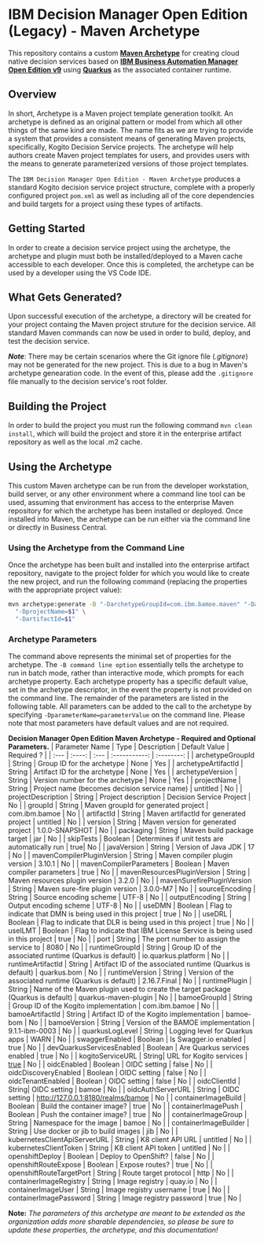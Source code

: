 # IBM Decision Manager Open Edition (Legacy) - Maven Archetype

This repository contains a custom [**Maven Archetype**](https://maven.apache.org/guides/introduction/introduction-to-archetypes.html) for creating cloud native decision services based on [**IBM Business Automation Manager Open Edition v9**](https://www.ibm.com/docs/en/ibamoe/9.0.0?topic=introduction-what-is-bamoe) using [**Quarkus**](https://https://quarkus.io//) as the associated container runtime.

## Overview

In short, Archetype is a Maven project template generation toolkit. An archetype is defined as an original pattern or model from which all other things of the same kind are made. The name fits as we are trying to provide a system that provides a consistent means of generating Maven projects, specifically, Kogito Decision Service projects. The archetype will help authors create Maven project templates for users, and provides users with the means to generate parameterized versions of those project templates.

The `IBM Decision Manager Open Edition - Maven Archetype` produces a standard Kogito decision service project structure, complete with a properly configured project `pom.xml` as well as including all of the core dependencies and build targets for a project using these types of artifacts.  

## Getting Started

In order to create a decision service project using the archetype, the archetype and plugin must both be installed/deployed to a Maven cache accessible to each developer. Once this is completed, the archetype can be used by a developer using the VS Code IDE.

## What Gets Generated?

Upon successful execution of the archetype, a directory will be created for your project containg the Maven project struture for the decision service.  All standard Maven commands can now be used in order to build, deploy, and test the decision service.

**_Note_**: There may be certain scenarios where the Git ignore file (_.gitignore_) may not be generated for the new  project.  This is due to a bug in Maven's archetype genearation code.  In the event of this, please add the `.gitignore` file manually to the decision service's root folder.

## Building the Project

In order to build the project you must run the following command `mvn clean install`, which will build the project and store it in the enterprise artifact repository as well as the local .m2 cache. 

## Using the Archetype

This custom Maven archetype can be run from the developer workstation, build server, or any other environment where a command line tool can be used, assuming that environment has access to the enterprise Maven repository for which the archetype has been installed or deployed. Once installed into Maven, the archetype can be run either via the command line or directly in Business Central.

### Using the Archetype from the Command Line

Once the archetype has been built and installed into the enterprise artifact repository, navigate to the project folder for which you would like to create the new project, and run the following command (replacing the properties with the appropriate project value):

```bash
mvn archetype:generate -B "-DarchetypeGroupId=com.ibm.bamoe.maven" "-DarchetypeArtifactId=dmoe-maven-archetype" "-DarchetypeVersion=9.1.1" \
  "-DprojectName=$1" \
  "-DartifactId=$1" 
```

### Archetype Parameters

The command above represents the minimal set of properties for the archetype. The `-B command line option` essentially tells the archetype to run in batch mode, rather than interactive mode, which prompts for each archetype property. Each archetype property has a specific default value, set in the archetype descriptor, in the event the property is not provided on the command line. The remainder of the parameters are listed in the following table. All parameters can be added to the call to the archetype by specifying `-DparameterName=parameterValue` on the command line. Please note that most parameters have default values and are not required.

**Decision Manager Open Edition Maven Archetype - Required and Optional Parameters.**
| Parameter Name | Type   | Description | Default Value | Required ? |
| :---           | :----: | :---        | :-----------: | :--------: |
| archetypeGroupId | String | Group ID for the archetype | None | Yes |
| archetypeArtifactId | String | Artifact ID for the archetype | None | Yes |
| archetypeVersion | String | Version number for the archetype | None | Yes |
| projectName | String | Project name (becomes decision service name) | untitled | No |
| projectDescription | String | Project description | Decision Service Project | No |
| groupId | String | Maven groupId for generated project | com.ibm.bamoe | No |
| artifactId | String | Maven artifactId for generated project | untitled | No |
| version | String | Maven version for generated project | 1.0.0-SNAPSHOT | No |
| packaging | String | Maven build package target | jar | No |
| skipTests | Boolean | Determines if unit tests are automatically run | true| No |
| javaVersion | String | Version of Java JDK | 17 | No |
| mavenCompilerPluginVersion | String | Maven compiler plugin version | 3.10.1 | No |
| mavenCompilerParameters | Boolean | Maven compiler parameters | true | No |
| mavenResourcesPluginVersion | String | Maven resources plugin version | 3.2.0 | No |
| mavenSurefirePluginVersion | String | Maven sure-fire plugin version | 3.0.0-M7 | No |
| sourceEncoding | String | Source encoding scheme | UTF-8 | No |
| outputEncoding | String | Output encoding scheme | UTF-8 | No |
| useDMN | Boolean | Flag to indicate that DMN is being used in this project | true | No |
| useDRL | Boolean | Flag to indicate that DLR is being used in this project | true | No |
| useILMT | Boolean | Flag to indicate that IBM License Service is being used in this project | true | No |
| port | String | The port number to assign the service to | 8080 | No |
| runtimeGroupId | String | Group ID of the associated runtime (Quarkus is default) | io.quarkus.platform | No |
| runtimeArtifactId | String | Artifact ID of the associated runtime (Quarkus is default) | quarkus.bom | No |
| runtimeVersion | String | Version of the associated runtime (Quarkus is default) | 2.16.7.Final | No |
| runtimePlugin | String | Name of the Maven plugin used to create the target package (Quarkus is default) | quarkus-maven-plugin | No |
| bamoeGroupId | String | Group ID of the Kogito implementation | com.ibm.bamoe | No |
| bamoeArtifactId | String | Artifact ID of the Kogito implementation | bamoe-bom | No |
| bamoeVersion | String | Version of the BAMOE implementation | 9.1.1-ibm-0003 | No |
| quarkusLogLevel | String | Logging level for Quarkus apps | WARN | No |
| swaggerEnabled | Boolean | Is Swagger.io enabled | true | No |
| devQuarkusServicesEnabled | Boolean | Are Quarkus services enabled | true | No |
| kogitoServiceURL | String| URL for Kogito services | [true](http://localhost:${quarkus.http.port}) | No |
| oidcEnabled | Boolean | OIDC setting | false | No |
| oidcDiscoveryEnabled | Boolean | OIDC setting | false | No |
| oidcTenantEnabled | Boolean | OIDC setting | false | No |
| oidcClientId | String| OIDC setting | bamoe | No |
| oidcAuthServerURL | String | OIDC setting | http://127.0.0.1:8180/realms/bamoe | No |
| containerImageBuild | Boolean | Build the container image? | true | No |
| containerImagePush | Boolean | Push the container image? | true | No |
| containerImageGroup | String | Namespace for the image | bamoe | No |
| containerImageBuilder | String | Use docker or jib to build images | jib | No |
| kubernetesClientApiServerURL | String | K8 client API URL | untitled | No |
| kubernetesClientToken | String | K8 client API token | untitled | No |
| openshiftDeploy | Boolean | Deploy to OpenShift? | false | No |
| openshiftRouteExpose | Boolean | Expose routes? | true | No |
| openshiftRouteTargetPort | String | Route target protocol | http | No |
| containerImageRegistry | String | Image registry | quay.io | No |
| containerImageUser | String | Image registry username | true | No |
| containerImagePassword | String | Image registry password | true | No |

**Note:** *The parameters of this archetype are meant to be extended as the organization adds more sharable dependencies, so please be sure to update these properties, the archetype, and this documentation!*

